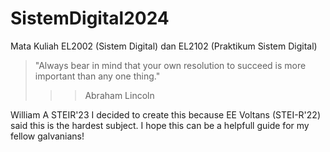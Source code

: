 # SistemDigital2024
Mata Kuliah EL2002 (Sistem Digital) dan EL2102 (Praktikum Sistem Digital)

> "Always bear in mind that your own resolution to succeed is more important than any one thing."
>>> Abraham Lincoln

William A STEIR'23
I decided to create this because EE Voltans (STEI-R'22) said this is the hardest subject.
I hope this can be a helpfull guide for my fellow galvanians!
